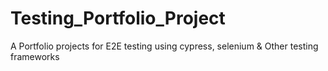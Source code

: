 # Testing_Portfolio_Project
A Portfolio projects for E2E testing using cypress, selenium &amp; Other testing frameworks
